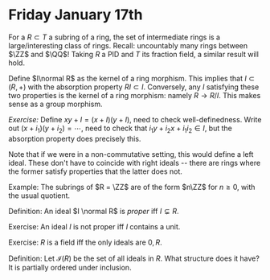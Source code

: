 # Friday January 17th

For a $R \subset T$ a subring of a ring, the set of intermediate rings is a large/interesting class of rings.
Recall: uncountably many rings between $\ZZ$ and $\QQ$!
Taking $R$ a PID and $T$ its fraction field, a similar result will hold.

Define $I\normal R$ as the kernel of a ring morphism.
This implies that $I \subset(R, +)$ with the absorption property $RI \subset I$.
Conversely, any $I$ satisfying these two properties is the kernel of a ring morphism: namely $R \to R/I$.
This makes sense as a group morphism.

*Exercise:*
Define $xy + I = (x+I)(y+I)$, need to check well-definedness.
Write out $(x+i_1)(y+i_2) = \cdots$, need to check that $i_1y + i_2 x + i_1 i_2 \in I$, but the absorption property does precisely this.

Note that if we were in a non-commutative setting, this would define a left ideal.
These don't have to coincide with right ideals -- there are rings where the former satisfy properties that the latter does not.

Example:
The subrings of $R = \ZZ$ are of the form $n\ZZ$ for $n\geq 0$, with the usual quotient.

Definition:
An ideal $I \normal R$ is *proper* iff $I \subsetneq R$.

Exercise:
An ideal $I$ is not proper iff $I$ contains a unit.

Exercise:
$R$ is a field iff the only ideals are $0, R$.

Definition:
Let $\mathcal{I}(R)$ be the set of all ideals in $R$.
What structure does it have?
It is partially ordered under inclusion.
